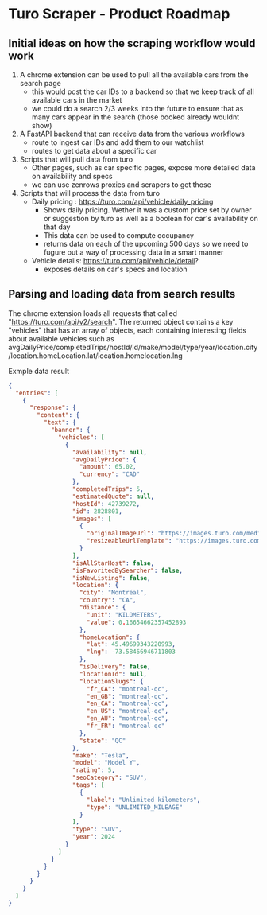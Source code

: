 # Turo Scraper - Product Roadmap

## Initial ideas on how the scraping workflow would work

1. A chrome extension can be used to pull all the available cars from the search page
    - this would post the car IDs to a backend so that we keep track of all available cars in the market
    - we could do a search 2/3 weeks into the future to ensure that as many cars appear in the search (those booked already wouldnt show)
2. A FastAPI backend that can receive data from the various workflows
    - route to ingest car IDs and add them to our watchlist
    - routes to get data about a specific car
3. Scripts that will pull data from turo
    - Other pages, such as car specific pages, expose more detailed data on availability and specs
    - we can use zenrows proxies and scrapers to get those
4. Scripts that will process the data from turo
    - Daily pricing : https://turo.com/api/vehicle/daily_pricing
        - Shows daily pricing. Wether it was a custom price set by owner or suggestion by turo as well as a boolean for car's availability on that day
        - This data can be used to compute occupancy
        - returns data on each of the upcoming 500 days so we need to fugure out a way of processing data in a smart manner
    - Vehicle details: https://turo.com/api/vehicle/detail?
        - exposes details on car's specs and location


## Parsing and loading data from search results

The chrome extension loads all requests that called "https://turo.com/api/v2/search". The returned object contains a key
"vehicles" that has an array of objects, each containing interesting fields about available vehicles such as avgDailyPrice/completedTrips/hostId/id/make/model/type/year/location.city/location.homeLocation.lat/location.homelocation.lng

Exmple data result
```json
{
  "entries": [
    {
      "response": {
        "content": {
          "text": {
            "banner": {
              "vehicles": [
                {
                  "availability": null,
                  "avgDailyPrice": {
                    "amount": 65.02,
                    "currency": "CAD"
                  },
                  "completedTrips": 5,
                  "estimatedQuote": null,
                  "hostId": 42739272,
                  "id": 2828801,
                  "images": [
                    {
                      "originalImageUrl": "https://images.turo.com/media/vehicle/images/Y3NDCpccT8aC6SZfvYgFbw.jpg",
                      "resizeableUrlTemplate": "https://images.turo.com/media/vehicle/images/Y3NDCpccT8aC6SZfvYgFbw.{width}x{height}.jpg"
                    }
                  ],
                  "isAllStarHost": false,
                  "isFavoritedBySearcher": false,
                  "isNewListing": false,
                  "location": {
                    "city": "Montréal",
                    "country": "CA",
                    "distance": {
                      "unit": "KILOMETERS",
                      "value": 0.16654662357452893
                    },
                    "homeLocation": {
                      "lat": 45.49699343220993,
                      "lng": -73.58466946711803
                    },
                    "isDelivery": false,
                    "locationId": null,
                    "locationSlugs": {
                      "fr_CA": "montreal-qc",
                      "en_GB": "montreal-qc",
                      "en_CA": "montreal-qc",
                      "en_US": "montreal-qc",
                      "en_AU": "montreal-qc",
                      "fr_FR": "montreal-qc"
                    },
                    "state": "QC"
                  },
                  "make": "Tesla",
                  "model": "Model Y",
                  "rating": 5,
                  "seoCategory": "SUV",
                  "tags": [
                    {
                      "label": "Unlimited kilometers",
                      "type": "UNLIMITED_MILEAGE"
                    }
                  ],
                  "type": "SUV",
                  "year": 2024
                }
              ]
            }
          }
        }
      }
    }
  ]
}
```